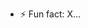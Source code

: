 
- ⚡ Fun fact: X...

<!---
JosakaX/JosakaX is a ✨ special ✨ repository because its `README.md` (this file) appears on your GitHub profile.
You can click the Preview link to take a look at your changes.
--->
